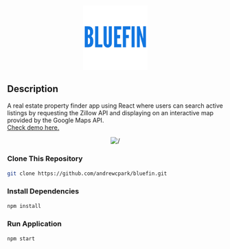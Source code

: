 <p align="center">
<img alt='/' src="src/assets/bluefin-logo.png" width="150px" height="auto"/>
</p>

## Description

A real estate property finder app using React where users can search active listings by requesting the Zillow API and displaying on an interactive map provided by the Google Maps API. 
<br>
[Check demo here.](https://bluefin.vercel.app/)

<p align="center">
<img alt='/' src="src/assets/bluefin-page.png" width="900px" height="auto"/>
</p>

### Clone This Repository

```bash
git clone https://github.com/andrewcpark/bluefin.git
```

### Install Dependencies

```bash
npm install
```

### Run Application

```bash
npm start
```
